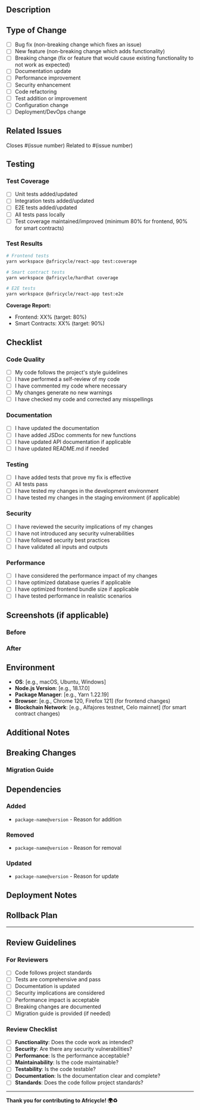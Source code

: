 ## Description
<!-- Provide a clear and concise description of the changes made -->

## Type of Change
<!-- Mark the appropriate option(s) with [x] -->

- [ ] Bug fix (non-breaking change which fixes an issue)
- [ ] New feature (non-breaking change which adds functionality)
- [ ] Breaking change (fix or feature that would cause existing functionality to not work as expected)
- [ ] Documentation update
- [ ] Performance improvement
- [ ] Security enhancement
- [ ] Code refactoring
- [ ] Test addition or improvement
- [ ] Configuration change
- [ ] Deployment/DevOps change

## Related Issues
<!-- Link to any related issues using #issue_number -->

Closes #(issue number)
Related to #(issue number)

## Testing
<!-- Describe the tests you ran and their results -->

### Test Coverage
- [ ] Unit tests added/updated
- [ ] Integration tests added/updated
- [ ] E2E tests added/updated
- [ ] All tests pass locally
- [ ] Test coverage maintained/improved (minimum 80% for frontend, 90% for smart contracts)

### Test Results
```bash
# Frontend tests
yarn workspace @africycle/react-app test:coverage

# Smart contract tests
yarn workspace @africycle/hardhat coverage

# E2E tests
yarn workspace @africycle/react-app test:e2e
```

**Coverage Report:**
- Frontend: XX% (target: 80%)
- Smart Contracts: XX% (target: 90%)

## Checklist
<!-- Mark all items that apply with [x] -->

### Code Quality
- [ ] My code follows the project's style guidelines
- [ ] I have performed a self-review of my code
- [ ] I have commented my code where necessary
- [ ] My changes generate no new warnings
- [ ] I have checked my code and corrected any misspellings

### Documentation
- [ ] I have updated the documentation
- [ ] I have added JSDoc comments for new functions
- [ ] I have updated API documentation if applicable
- [ ] I have updated README.md if needed

### Testing
- [ ] I have added tests that prove my fix is effective
- [ ] All tests pass
- [ ] I have tested my changes in the development environment
- [ ] I have tested my changes in the staging environment (if applicable)

### Security
- [ ] I have reviewed the security implications of my changes
- [ ] I have not introduced any security vulnerabilities
- [ ] I have followed security best practices
- [ ] I have validated all inputs and outputs

### Performance
- [ ] I have considered the performance impact of my changes
- [ ] I have optimized database queries if applicable
- [ ] I have optimized frontend bundle size if applicable
- [ ] I have tested performance in realistic scenarios

## Screenshots (if applicable)
<!-- Add screenshots for UI changes -->

### Before
<!-- Screenshot of the UI before the change -->

### After
<!-- Screenshot of the UI after the change -->

## Environment
<!-- Describe the environment where you tested your changes -->

- **OS**: [e.g., macOS, Ubuntu, Windows]
- **Node.js Version**: [e.g., 18.17.0]
- **Package Manager**: [e.g., Yarn 1.22.19]
- **Browser**: [e.g., Chrome 120, Firefox 121] (for frontend changes)
- **Blockchain Network**: [e.g., Alfajores testnet, Celo mainnet] (for smart contract changes)

## Additional Notes
<!-- Any additional information that reviewers should know -->

## Breaking Changes
<!-- If this PR includes breaking changes, describe them here -->

### Migration Guide
<!-- If breaking changes require migration, provide a guide -->

## Dependencies
<!-- List any new dependencies added or removed -->

### Added
- `package-name@version` - Reason for addition

### Removed
- `package-name@version` - Reason for removal

### Updated
- `package-name@version` - Reason for update

## Deployment Notes
<!-- Any special considerations for deployment -->

## Rollback Plan
<!-- How to rollback these changes if needed -->

---

## Review Guidelines

### For Reviewers
- [ ] Code follows project standards
- [ ] Tests are comprehensive and pass
- [ ] Documentation is updated
- [ ] Security implications are considered
- [ ] Performance impact is acceptable
- [ ] Breaking changes are documented
- [ ] Migration guide is provided (if needed)

### Review Checklist
- [ ] **Functionality**: Does the code work as intended?
- [ ] **Security**: Are there any security vulnerabilities?
- [ ] **Performance**: Is the performance acceptable?
- [ ] **Maintainability**: Is the code maintainable?
- [ ] **Testability**: Is the code testable?
- [ ] **Documentation**: Is the documentation clear and complete?
- [ ] **Standards**: Does the code follow project standards?

---

**Thank you for contributing to Africycle! 🌍♻️** 
